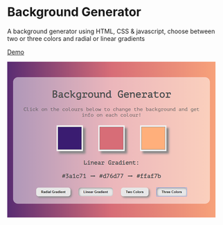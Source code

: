 # Background Generator

A background generator using HTML, CSS & javascript, choose between two or three colors and radial or linear gradients

[Demo][1]

[1]:https://christinetrant.github.io/Background-Generator/

![Screenshot](bg-generator.png)
